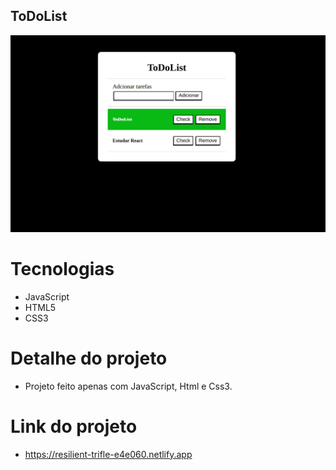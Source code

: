 ## ToDoList

<img src='./img/ToDoList.png'>

# Tecnologias

- JavaScript
- HTML5
- CSS3

# Detalhe do projeto

- Projeto feito apenas com JavaScript, Html e Css3.

# Link do projeto

- https://resilient-trifle-e4e060.netlify.app
